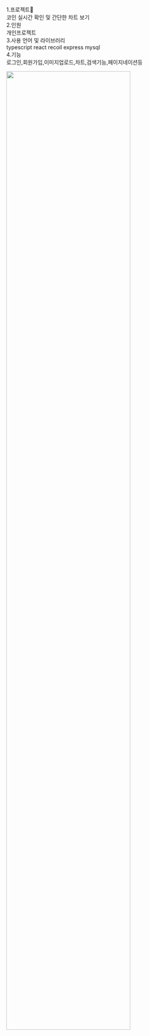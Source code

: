 1.프로젝트<br>
코인 실시간 확인 및 간단한 차트 보기
<br>2.인원<br>
개인프로젝트
<br>3.사용 언어 및 라이브러리
<br>
typescript
react 
recoil
express 
mysql
<br>
4.기능<br>
로그인,회원가입,이미지업로드,차트,검색기능,페이지네이션등





<img width="80%" src="https://github.com/ChoiTobin/crypto-project/assets/87680494/f2377215-f6bf-414c-add0-938e7472dc2d.gif"/>
